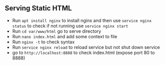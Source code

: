 
## Serving Static HTML
- Run `apt install nginx` to install nginx and then use `service nginx status` to check if not running use `service nginx start`
- Run `cd var/www/html` go to serve directory
- Run `nano index.html` and add some context to file
- Run `nginx -t` to check syntax 
- Run `service nginx reload` to reload service but not shut down service
- go to `http://localhost:8888` to check index.html (expose port 80 to 8888)
